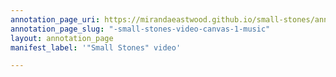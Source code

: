```yaml
---
annotation_page_uri: https://mirandaeastwood.github.io/small-stones/annotations/-small-stones-video-canvas-1-music.json
annotation_page_slug: "-small-stones-video-canvas-1-music"
layout: annotation_page
manifest_label: '"Small Stones" video'

---
```

